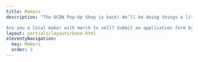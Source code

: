 ```yaml
---
title: Makers
description: "The DCDW Pop-Up Shop is back! We’ll be doing things a little differently: a 1-evening Pop-Up Block Party on Friday, October 8, 6–10 pm, in a new location — the beautiful Brookland Arts Walk — which has a lot more space.

Are you a local maker with merch to sell? Submit an application form by Wednesday, September 1."
layout: partials/layouts/base.html
eleventyNavigation:
  key: Makers
  order: 3
---
```


